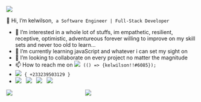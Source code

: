![]("https://www.canva.com/design/DAFGB6pYKKA/view")

 👋 Hi, I’m kelwilson, &nbsp;`a Software Engineer | Full-Stack Developer`



- 👀 I’m interested in a whole lot of stuffs, im empathetic, resilient, receptive, optimistic, adventureous forever willing to improve on my skill sets and never too old to learn...
- 🌱 I’m currently learning javaScript and whatever i can set my sight on
- 💞️ I’m looking to collaborate on every project no matter the magnitude
- 📫 How to reach me on ![](https://img.shields.io/badge/-DISCORD-0000ff?logo=discord&logoColor=fff) &nbsp;`(() => {kelwilson!!#6085});`
- <img src="https://img.shields.io/badge/-WHATSAPP-008400?logo=whatsapp&logoColor=fff"> &nbsp;`{ +233239503129 }`  &nbsp; &nbsp;
-  [![](https://img.shields.io/badge/-GMAIL-e34f26?logo=gmail&logoColor=fff)](kelwilsonachienu@gmail.com) &nbsp;
   [![](https://img.shields.io/badge/-LINKEDIN-0077b5?logo=Linkedin&logoColor=fff)](https://linkedin.com/in/kelly-besong-b33074237) &nbsp; 
   [![](https://img.shields.io/badge/-TWITTER-1DA1F2?logo=twitter&logoColor=fff)](https://twitter.com/BesongMaris) &nbsp; 
   ![](https://img.shields.io/badge/-AngelList-1DA1F2?logo=AngelList&logoColor=fff) 
   
![](https://github-readme-stats.vercel.app/api?username=kelwilson&count_private=true&show_icons=true&theme=radical)&nbsp;&nbsp;&nbsp;&nbsp;&nbsp;&nbsp;&nbsp;&nbsp;&nbsp;
&nbsp;&nbsp;&nbsp;&nbsp;&nbsp;&nbsp;&nbsp;&nbsp;&nbsp;&nbsp;&nbsp;&nbsp;&nbsp;&nbsp;&nbsp;&nbsp;&nbsp;&nbsp;&nbsp;&nbsp;&nbsp;&nbsp;&nbsp;&nbsp;&nbsp;&nbsp;&nbsp;&nbsp;&nbsp;&nbsp;&nbsp;&nbsp;&nbsp;&nbsp;&nbsp;&nbsp;&nbsp;&nbsp;&nbsp;![](https://github-readme-stats.vercel.app/api/top-langs/?username=kelwilson&show_icons=true&theme=radical)

<!---
kelwilson/kelwilson is a ✨ special ✨ repository because its `README.md` (this file) appears on your GitHub profile.
You can click the Preview link to take a look at your changes.
--->
